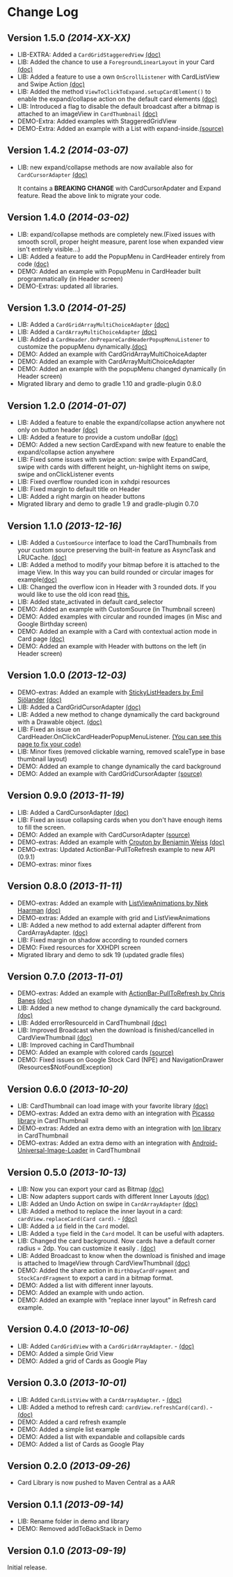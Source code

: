 Change Log
===============================================================================

Version 1.5.0 *(2014-XX-XX)*
----------------------------
* LIB-EXTRA: Added a `CardGridStaggeredView` [(doc)](https://github.com/gabrielemariotti/cardslib/blob/master/doc/STAGGEREDGRID.md)
* LIB: Added the chance to use a `ForegroundLinearLayout` in your Card [(doc)](https://github.com/gabrielemariotti/cardslib/blob/master/doc/CARD.md#using-a-foregroundlinearlayout)
* LIB: Added a feature to use a own `OnScrollListener` with CardListView and Swipe Action [(doc)](https://github.com/gabrielemariotti/cardslib/tree/master/doc/CARDLIST.md#swipe-and-custom-onscrolllistener)
* LIB: Added the method `ViewToClickToExpand.setupCardElement()` to enable the expand/collapse action on the default card elements  [(doc)](https://github.com/gabrielemariotti/cardslib/blob/master/doc/EXPAND.md#expand-the-card-by-clicking-on-different-view)
* LIB: Introduced a flag to disable the default broadcast after a bitmap is attached to an imageView in `CardThumbnail` [(doc)](https://github.com/gabrielemariotti/cardslib/blob/master/doc/THUMBNAIL.md#broadcast-to-know-when-the-download-is-finished)
* DEMO-Extra: Added examples with StaggeredGridView
* DEMO-Extra: Added an example with a List with expand-inside.[(source)](https://github.com/gabrielemariotti/cardslib/blob/dev/demo/extras/src/main/java/it/gmariotti/cardslib/demo/extras/fragment/ExpandPicassoFragment.java)


Version 1.4.2 *(2014-03-07)*
----------------------------
* LIB: new expand/collapse methods are now available also for `CardCursorAdapter` [(doc)](https://github.com/gabrielemariotti/cardslib/blob/master/doc/EXPAND.md#cardexpand-and-cardlistview)

  It contains a **BREAKING CHANGE** with CardCursorApdater and Expand feature. Read the above link to migrate your code.


Version 1.4.0 *(2014-03-02)*
----------------------------
* LIB: expand/collapse methods are completely new.(Fixed issues with smooth scroll, proper height measure, parent lose when expanded view isn't entirely visible...)
* LIB: Added a feature to add the PopupMenu in CardHeader entirely from code [(doc)](https://github.com/gabrielemariotti/cardslib/tree/master/doc/HEADER.md#standard-header-with-the-overflow-botton-and-popupmenu-built-programmatically)
* DEMO: Added an example with PopupMenu in CardHeader built programmatically (in Header screen)
* DEMO-Extras: updated all libraries.


Version 1.3.0 *(2014-01-25)*
----------------------------
* LIB: Added a `CardGridArrayMultiChoiceAdapter` [(doc)](https://github.com/gabrielemariotti/cardslib/tree/master/doc/CARDGRID.md#using-a-cardgrid-in-multichoicemode)
* LIB: Added a `CardArrayMultiChoiceAdapter` [(doc)](https://github.com/gabrielemariotti/cardslib/tree/master/doc/CARDLIST.md#using-a-cardlist-in-multichoicemode)
* LIB: Added a `CardHeader.OnPrepareCardHeaderPopupMenuListener`  to customize the popupMenu dynamically.[(doc)](https://github.com/gabrielemariotti/cardslib/tree/master/doc/HEADER.md#standard-header-with-the-overflow-botton-and-popup-menu)
* DEMO: Added an example with CardGridArrayMultiChoiceAdapter
* DEMO: Added an example with CardArrayMultiChoiceAdapter
* DEMO: Added an example with the popupMenu changed dynamically (in Header screen)
* Migrated library and demo to gradle 1.10 and gradle-plugin 0.8.0


Version 1.2.0 *(2014-01-07)*
----------------------------
* LIB: Added a feature to enable the expand/collapse action anywhere not only on button header [(doc)](https://github.com/gabrielemariotti/cardslib/blob/master/doc/EXPAND.md#expand-the-card-by-clicking-on-different-view)
* LIB: Added a feature to provide a custom undoBar [(doc)](https://github.com/gabrielemariotti/cardslib/blob/master/doc/CARDLIST.md#swipe-and-undo-with-a-custom-undobar)
* DEMO: Added a new section CardExpand with new feature to enable the expand/collapse action anywhere
* LIB: Fixed some issues with swipe action: swipe with ExpandCard, swipe with cards with different height, un-highlight items on swipe, swipe and onClickListener events
* LIB: Fixed overflow rounded icon in xxhdpi resources
* LIB: Fixed margin to default title on Header
* LIB: Added a right margin on header buttons
* Migrated library and demo to gradle 1.9 and gradle-plugin 0.7.0


Version 1.1.0 *(2013-12-16)*
----------------------------
* LIB: Added a `CustomSource` interface to load the CardThumbnails from your custom source preserving the built-in feature as AsyncTask and LRUCache. [(doc)](https://github.com/gabrielemariotti/cardslib/tree/master/doc/THUMBNAIL.md#thumbnail-from-custom-source)
* LIB: Added a method to modify your bitmap before it is attached to the image View. In this way you can build rounded or circular images for example[(doc)](https://github.com/gabrielemariotti/cardslib/tree/master/doc/THUMBNAIL.md#how-to-modify-bitmap-and-create-circular-or-rounded-images)
* LIB: Changed the overflow icon in Header with 3 rounded dots. If you would like to use the old icon read [this.](https://github.com/gabrielemariotti/cardslib/tree/master/doc/HEADER.md#standard-header-with-the-overflow-botton-and-popup-menu)
* LIB: Added state_activated in default card_selector
* DEMO: Added an example with CustomSource (in Thumbnail screen)
* DEMO: Added examples with circular and rounded images (in Misc and Google Birthday screen)
* DEMO: Added an example with a Card with contextual action mode in Card page [(doc)](https://github.com/gabrielemariotti/cardslib/tree/master/doc/CARD.md#using-card-with-contextual-action-mode)
* DEMO: Added an example with Header with buttons on the left (in Header screen)



Version 1.0.0 *(2013-12-03)*
----------------------------
* DEMO-extras: Added an example with [StickyListHeaders by Emil Sjölander](https://github.com/emilsjolander/StickyListHeaders) [(doc)](https://github.com/gabrielemariotti/cardslib/tree/master/doc/OTHERLIBRARIES.md#using-card-with-stickylistheaders)
* LIB: Added a CardGridCursorAdapter [(doc)](https://github.com/gabrielemariotti/cardslib/tree/master/doc/CARDGRID.md#using-a-cursor-adapter)
* LIB: Added a new method to change dynamically the card background with a Drawable object. [(doc)](https://github.com/gabrielemariotti/cardslib/tree/master/doc/CARD.md#change-dynamically-card-background-with-a-drawable-object)
* LIB: Fixed an issue on CardHeader.OnClickCardHeaderPopupMenuListener. [(You can see this page to fix your code)](https://github.com/gabrielemariotti/cardslib/issues/35)
* LIB: Minor fixes (removed clickable warning, removed scaleType in base thumbnail layout)
* DEMO: Added an example to change dynamically the card background
* DEMO: Added an example with CardGridCursorAdapter [(source)](https://github.com/gabrielemariotti/cardslib/tree/master/demo/stock/src/main/java/it/gmariotti/cardslib/demo/fragment/GridCursorCardFragment.java)


Version 0.9.0 *(2013-11-19)*
----------------------------
 * LIB: Added a CardCursorAdapter [(doc)](https://github.com/gabrielemariotti/cardslib/tree/master/doc/CARDLIST.md#using-a-cursor-adapter)
 * LIB: Fixed an issue collapsing cards when you don't have enough items to fill the screen.
 * DEMO: Added an example with CardCursorAdapter [(source)](https://github.com/gabrielemariotti/cardslib/tree/master/demo/stock/src/main/java/it/gmariotti/cardslib/demo/fragment/ListCursorCardFragment.java)
 * DEMO-extras: Added an example with [Crouton by  Benjamin Weiss](https://github.com/keyboardsurfer/Crouton) [(doc)](https://github.com/gabrielemariotti/cardslib/tree/master/doc/OTHERLIBRARIES.md#using-card-as-a-crouton)
 * DEMO-extras: Updated ActionBar-PullToRefresh example to new API (0.9.1)
 * DEMO-extras: minor fixes


Version 0.8.0 *(2013-11-11)*
----------------------------

 * DEMO-extras: Added an example with [ListViewAnimations by Niek Haarman](https://github.com/nhaarman/ListViewAnimations) [(doc)](https://github.com/gabrielemariotti/cardslib/tree/master/doc/OTHERLIBRARIES.md#using-card-with-listviewanimations)
 * DEMO-extras: Added an example with grid and ListViewAnimations
 * LIB: Added a new method to add external adapter different from CardArrayAdapter. [(doc)](https://github.com/gabrielemariotti/cardslib/tree/master/doc/CARDLIST.md#how-to-use-an-external-adapter)
 * LIB: Fixed margin on shadow according to rounded corners
 * DEMO: Fixed resources for XXHDPI screen
 * Migrated library and demo to sdk 19 (updated gradle files)

Version 0.7.0 *(2013-11-01)*
----------------------------

 * DEMO-extras: Added an example with [ActionBar-PullToRefresh by Chris Banes](https://github.com/chrisbanes/ActionBar-PullToRefresh) [(doc)](https://github.com/gabrielemariotti/cardslib/tree/master/doc/OTHERLIBRARIES.md#using-card-with-actionbar-pulltorefresh)
 * LIB: Added a new method to change dynamically the card background. [(doc)](https://github.com/gabrielemariotti/cardslib/tree/master/doc/CARD.md#change-dynamically-card-background)
 * LIB: Added errorResourceId in CardThumbnail [(doc)](https://github.com/gabrielemariotti/cardslib/tree/master/doc/THUMBNAIL.md#error-resource-id)
 * LIB: Improved Broadcast when the download is finished/cancelled in CardViewThumbnail [(doc)](https://github.com/gabrielemariotti/cardslib/tree/master/doc/THUMBNAIL.md#broadcast-to-know-when-the-download-is-finished)
 * LIB: Improved caching in CardThumbnail
 * DEMO: Added an example with colored cards [(source)](https://github.com/gabrielemariotti/cardslib/tree/master/demo/stock/src/main/java/it/gmariotti/cardslib/demo/fragment/ListColorFragment.java)
 * DEMO: Fixed issues on Google Stock Card (NPE) and NavigationDrawer (Resources$NotFoundException)



Version 0.6.0 *(2013-10-20)*
----------------------------

 * LIB: CardThumbnail can load image with your favorite library [(doc)](https://github.com/gabrielemariotti/cardslib/tree/master/doc/THUMBNAIL.md#using-external-library)
 * DEMO-extras: Added an extra demo with an integration with [Picasso library](https://github.com/square/picasso) in CardThumbnail
 * DEMO-extras: Added an extra demo with an integration with [Ion library](https://github.com/koush/ion) in CardThumbnail
 * DEMO-extras: Added an extra demo with an integration with [Android-Universal-Image-Loader](https://github.com/nostra13/Android-Universal-Image-Loader) in CardThumbnail


Version 0.5.0 *(2013-10-13)*
----------------------------

 * LIB: Now you can export your card as Bitmap [(doc)](https://github.com/gabrielemariotti/cardslib/tree/master/doc/CARD.md#export-card-as-bitmap)
 * LIB: Now adapters support cards with different Inner Layouts [(doc)](https://github.com/gabrielemariotti/cardslib/tree/master/doc/CARDLIST.md#cards-with-different-inner-layouts)
 * LIB: Added an Undo Action on swipe in `CardArrayAdapter` [(doc)](https://github.com/gabrielemariotti/cardslib/tree/master/doc/CARDLIST.md#swipe-and-undo-in-cardlistview)
 * LIB: Added a method to replace the inner layout in a card: `cardView.replaceCard(Card card)`. - [(doc)](https://github.com/gabrielemariotti/cardslib/tree/master/doc/CARD.md#replace-inner-layout-in-a-card)
 * LIB: Added a `id` field in the `Card` model.
 * LIB: Added a `type` field in the `Card` model. It can be useful with adapters.
 * LIB: Changed the card background. Now cards have a default corner radius = 2dp. You can customize it easily . [(doc)](https://github.com/gabrielemariotti/cardslib/tree/master/doc/CARD.md#customize-card-background)
 * LIB: Added Broadcast to know when the download is finished and image is attached to ImageView through CardViewThumbnail [(doc)](https://github.com/gabrielemariotti/cardslib/tree/master/doc/THUMBNAIL.md#broadcast-to-know-when-the-download-is-finished)
 * DEMO: Added the share action in `BirthDayCardFragment` and `StockCardFragment` to export a card in a bitmap format.
 * DEMO: Added a list with different inner layouts.
 * DEMO: Added an example with undo action.
 * DEMO: Added an example with "replace inner layout" in Refresh card example.


Version 0.4.0 *(2013-10-06)*
----------------------------

 * LIB: Added `CardGridView` with a `CardGridArrayAdapter`. - [(doc)](https://github.com/gabrielemariotti/cardslib/tree/master/doc/CARDGRID.md)
 * DEMO: Added a simple Grid View
 * DEMO: Added a grid of Cards as Google Play


Version 0.3.0 *(2013-10-01)*
----------------------------

 * LIB: Added `CardListView` with a `CardArrayAdapter`. - [(doc)](https://github.com/gabrielemariotti/cardslib/tree/master/doc/CARDLIST.md)
 * LIB: Added a method to refresh card: `cardView.refreshCard(card)`. - [(doc)](https://github.com/gabrielemariotti/cardslib/tree/master/doc/CARD.md#refresh-a-card)
 * DEMO: Added a card refresh example
 * DEMO: Added a simple list example
 * DEMO: Added a list with expandable and collapsible cards
 * DEMO: Added a list of Cards as Google Play


Version 0.2.0 *(2013-09-26)*
----------------------------

 * Card Library is now pushed to Maven Central as a AAR


Version 0.1.1 *(2013-09-14)*
----------------------------

 * LIB: Rename folder in demo and library
 * DEMO: Removed addToBackStack in Demo


Version 0.1.0 *(2013-09-19)*
----------------------------
Initial release.
